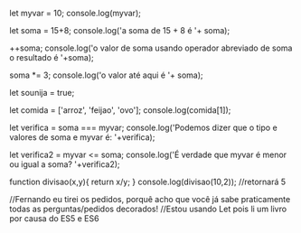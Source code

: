let myvar = 10;
console.log(myvar);

let soma = 15+8;
console.log('a soma de 15 + 8 é '+ soma);

++soma;
console.log('o valor de soma usando operador abreviado de soma o resultado é '+soma);

soma *= 3;
console.log('o valor até aqui é '+ soma);

let sounija = true;

let comida = ['arroz', 'feijao', 'ovo'];
console.log(comida[1]);

let verifica = soma === myvar;
console.log('Podemos dizer que o tipo e valores de soma e myvar é: '+verifica);

let verifica2 = myvar <= soma;
console.log('É verdade que myvar é menor ou igual a soma? '+verifica2);

function divisao(x,y){
    return x/y;
}
console.log(divisao(10,2)); //retornará 5

//Fernando eu tirei os pedidos, porquê acho que você já sabe praticamente todas as perguntas/pedidos decorados!
//Estou usando Let pois li um livro por causa do ES5 e ES6
